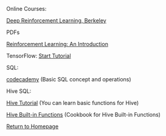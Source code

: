 Online Courses:

[Deep Reinforcement Learning, Berkeley](http://rll.berkeley.edu/deeprlcourse/)

PDFs

[Reinforcement Learning: An Introduction](http://incompleteideas.net/sutton/book/bookdraft2017june19.pdf)

TensorFlow: 
[Start Tutorial](https://www.tensorflow.org/get_started/get_started)

SQL:

[codecademy](https://www.codecademy.com/learn/learn-sql) (Basic SQL concept and operations)

Hive SQL:

[Hive Tutorial](https://www.tutorialspoint.com/hive/index.htm)
(You can learn basic functions for Hive)

[Hive Built-in Functions](https://docs.treasuredata.com/articles/hive-functions)
(Cookbook for Hive Built-in Functions)

[Return to Homepage](./)